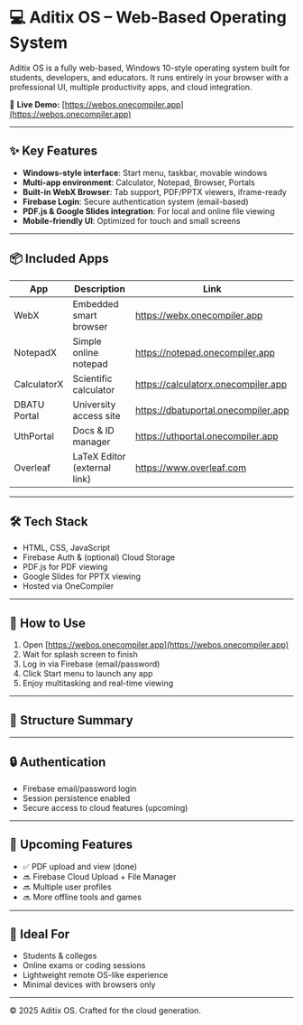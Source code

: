 # 💻 Aditix OS – Web-Based Operating System

Aditix OS is a fully web-based, Windows 10-style operating system built for students, developers, and educators. It runs entirely in your browser with a professional UI, multiple productivity apps, and cloud integration.

🔗 **Live Demo:** [https://webos.onecompiler.app](https://webos.onecompiler.app)

---

## ✨ Key Features

- **Windows-style interface**: Start menu, taskbar, movable windows
- **Multi-app environment**: Calculator, Notepad, Browser, Portals
- **Built-in WebX Browser**: Tab support, PDF/PPTX viewers, iframe-ready
- **Firebase Login**: Secure authentication system (email-based)
- **PDF.js & Google Slides integration**: For local and online file viewing
- **Mobile-friendly UI**: Optimized for touch and small screens

---

## 📦 Included Apps

| App         | Description                   | Link                                      |
|-------------|-------------------------------|-------------------------------------------|
| WebX        | Embedded smart browser        | https://webx.onecompiler.app              |
| NotepadX    | Simple online notepad         | https://notepad.onecompiler.app           |
| CalculatorX | Scientific calculator         | https://calculatorx.onecompiler.app       |
| DBATU Portal| University access site        | https://dbatuportal.onecompiler.app       |
| UthPortal   | Docs & ID manager             | https://uthportal.onecompiler.app         |
| Overleaf    | LaTeX Editor (external link)  | https://www.overleaf.com                  |

---

## 🛠️ Tech Stack

- HTML, CSS, JavaScript
- Firebase Auth & (optional) Cloud Storage
- PDF.js for PDF viewing
- Google Slides for PPTX viewing
- Hosted via OneCompiler

---

## 🚀 How to Use

1. Open [https://webos.onecompiler.app](https://webos.onecompiler.app)
2. Wait for splash screen to finish
3. Log in via Firebase (email/password)
4. Click Start menu to launch any app
5. Enjoy multitasking and real-time viewing

---

## 📂 Structure Summary
---

## 🔒 Authentication

- Firebase email/password login
- Session persistence enabled
- Secure access to cloud features (upcoming)

---

## 📅 Upcoming Features

- ✅ PDF upload and view (done)
- 🔜 Firebase Cloud Upload + File Manager
- 🔜 Multiple user profiles
- 🔜 More offline tools and games

---

## 🧠 Ideal For

- Students & colleges
- Online exams or coding sessions
- Lightweight remote OS-like experience
- Minimal devices with browsers only

---

© 2025 Aditix OS. Crafted for the cloud generation.
